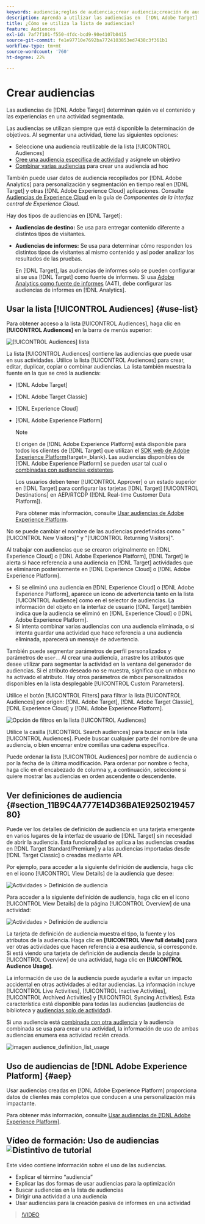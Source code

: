 ```yaml
---
keywords: audiencia;reglas de audiencia;crear audiencia;creación de audiencia;segmentación de audiencia;informe de audiencia;audiencia de informe;segmento;parámetros de perfil personalizados;definición de audiencia;lista de audiencias
description: Aprenda a utilizar las audiencias en  [!DNL Adobe Target].
title: ¿Cómo se utiliza la lista de audiencias?
feature: Audiences
exl-id: 7af7f101-f550-4fdc-bcd9-90e4107b0415
source-git-commit: fe1e97710e7692ba7724103853ed7438c3f361b1
workflow-type: tm+mt
source-wordcount: '760'
ht-degree: 22%

---
```


# Crear audiencias

Las audiencias de [!DNL Adobe Target] determinan quién ve el contenido y las experiencias en una actividad segmentada.

Las audiencias se utilizan siempre que está disponible la determinación de objetivos. Al segmentar una actividad, tiene las siguientes opciones:

* Seleccione una audiencia reutilizable de la lista [!UICONTROL Audiences]
* [Cree una audiencia específica de actividad](/help/main/c-target/creating-activity-only-audience.md) y asígnele un objetivo
* [Combinar varias audiencias](/help/main/c-target/combining-multiple-audiences.md#concept_A7386F1EA4394BD2AB72399C225981E5) para crear una audiencia ad hoc

También puede usar datos de audiencia recopilados por [!DNL Adobe Analytics] para personalización y segmentación en tiempo real en [!DNL Target] y otras [!DNL Adobe Experience Cloud] aplicaciones. Consulte [Audiencias de Experience Cloud](https://experienceleague.adobe.com/docs/core-services/interface/audiences/audience-library.html?lang=es) en la guía de *Componentes de la interfaz central de Experience Cloud*.

Hay dos tipos de audiencias en [!DNL Target]:

* **Audiencias de destino:** Se usa para entregar contenido diferente a distintos tipos de visitantes.
* **Audiencias de informes:** Se usa para determinar cómo responden los distintos tipos de visitantes al mismo contenido y así poder analizar los resultados de las pruebas.

  En [!DNL Target], las audiencias de informes solo se pueden configurar si se usa [!DNL Target] como fuente de informes. Si usa [Adobe Analytics como fuente de informes](/help/main/c-integrating-target-with-mac/a4t/a4t.md) (A4T), debe configurar las audiencias de informes en [!DNL Analytics].

## Usar la lista [!UICONTROL Audiences] {#use-list}

Para obtener acceso a la lista [!UICONTROL Audiences], haga clic en **[!UICONTROL Audiences]** en la barra de menús superior:

![[!UICONTROL Audiences] lista](assets/audiences_list.png)

La lista [!UICONTROL Audiences] contiene las audiencias que puede usar en sus actividades. Utilice la lista [!UICONTROL Audiences] para crear, editar, duplicar, copiar o combinar audiencias. La lista también muestra la fuente en la que se creó la audiencia:

* [!DNL Adobe Target]
* [!DNL Adobe Target Classic]
* [!DNL Experience Cloud]
* [!DNL Adobe Experience Platform]

  >[!NOTE]
  >
  >El origen de [!DNL Adobe Experience Platform] está disponible para todos los clientes de [!DNL Target] que utilizan el [SDK web de Adobe Experience Platform](https://experienceleague.adobe.com/docs/target-dev/developer/client-side/aep-web-sdk.html?lang=es){target=_blank}. Las audiencias disponibles de [!DNL Adobe Experience Platform] se pueden usar tal cual o [combinadas con audiencias existentes](/help/main/c-target/combining-multiple-audiences.md).
  >
  >Los usuarios deben tener [!UICONTROL Approver] o un estado superior en [!DNL Target] para configurar las tarjetas [!DNL Target] [!UICONTROL Destinations] en AEP/RTCDP ([!DNL Real-time Customer Data Platform]).
  >
  >Para obtener más información, consulte [Usar audiencias de Adobe Experience Platform](#aep).

No se puede cambiar el nombre de las audiencias predefinidas como &quot;[!UICONTROL New Visitors]&quot; y &quot;[!UICONTROL Returning Visitors]&quot;.

Al trabajar con audiencias que se crearon originalmente en [!DNL Experience Cloud] o [!DNL Adobe Experience Platform], [!DNL Target] le alerta si hace referencia a una audiencia en [!DNL Target] actividades que se eliminaron posteriormente en [!DNL Experience Cloud] o [!DNL Adobe Experience Platform].

* Si se eliminó una audiencia en [!DNL Experience Cloud] o [!DNL Adobe Experience Platform], aparece un icono de advertencia tanto en la lista [!UICONTROL Audience] como en el selector de audiencias. La información del objeto en la interfaz de usuario [!DNL Target] también indica que la audiencia se eliminó en [!DNL Experience Cloud] o [!DNL Adobe Experience Platform].
* Si intenta combinar varias audiencias con una audiencia eliminada, o si intenta guardar una actividad que hace referencia a una audiencia eliminada, aparecerá un mensaje de advertencia.

También puede segmentar parámetros de perfil personalizados y parámetros de `user.`. Al crear una audiencia, arrastre los atributos que desee utilizar para segmentar la actividad en la ventana del generador de audiencias. Si el atributo deseado no se muestra, significa que un mbox no ha activado el atributo. Hay otros parámetros de mbox personalizados disponibles en la lista desplegable [!UICONTROL Custom Parameters].

Utilice el botón [!UICONTROL Filters] para filtrar la lista [!UICONTROL Audiences] por origen: [!DNL Adobe Target], [!DNL Adobe Target Classic], [!DNL Experience Cloud] y [!DNL Adobe Experience Platform].

![Opción de filtros en la lista [!UICONTROL Audiences]](assets/filters.png)

Utilice la casilla [!UICONTROL Search audiences] para buscar en la lista [!UICONTROL Audiences]. Puede buscar cualquier parte del nombre de una audiencia, o bien encerrar entre comillas una cadena específica.

Puede ordenar la lista [!UICONTROL Audiences] por nombre de audiencia o por la fecha de la última modificación. Para ordenar por nombre o fecha, haga clic en el encabezado de columna y, a continuación, seleccione si quiere mostrar las audiencias en orden ascendente o descendente.

## Ver definiciones de audiencia {#section_11B9C4A777E14D36BA1E925021945780}

Puede ver los detalles de definición de audiencia en una tarjeta emergente en varios lugares de la interfaz de usuario de [!DNL Target] sin necesidad de abrir la audiencia. Esta funcionalidad se aplica a las audiencias creadas en [!DNL Target Standard/Premium] y a las audiencias importadas desde [!DNL Target Classic] o creadas mediante API.

Por ejemplo, para acceder a la siguiente definición de audiencia, haga clic en el icono [!UICONTROL View Details] de la audiencia que desee:

![Actividades > Definición de audiencia](assets/audience_definition_list.png)

Para acceder a la siguiente definición de audiencia, haga clic en el icono [!UICONTROL View Details] de la página [!UICONTROL Overview] de una actividad:

![Actividades > Definición de audiencia](assets/view-details-activity-overview.png)

La tarjeta de definición de audiencia muestra el tipo, la fuente y los atributos de la audiencia. Haga clic en **[!UICONTROL View full details]** para ver otras actividades que hacen referencia a esa audiencia, si corresponde. Si está viendo una tarjeta de definición de audiencia desde la página [!UICONTROL Overview] de una actividad, haga clic en **[!UICONTROL Audience Usage]**.

La información de uso de la audiencia puede ayudarle a evitar un impacto accidental en otras actividades al editar audiencias. La información incluye [!UICONTROL Live Activities], [!UICONTROL Inactive Activities], [!UICONTROL Archived Activities] y [!UICONTROL Syncing Activities]. Esta característica está disponible para todas las audiencias (audiencias de biblioteca y [audiencias solo de actividad](/help/main/c-target/creating-activity-only-audience.md#concept_A6BADCF530ED4AE1852E677FEBE68483)).

Si una audiencia está [combinada con otra audiencia](/help/main/c-target/combining-multiple-audiences.md) y la audiencia combinada se usa para crear una actividad, la información de uso de ambas audiencias enumera esa actividad recién creada.

![imagen audience_definition_list_usage](assets/audience_definition_list_usage.png)

<!--The following audience definition card is for an audience imported from the Adobe Experience Cloud. In this instance, the audience was imported from Adobe Audience Manager (AAM).

![Usage tab on Audience Definition card](assets/audience_definition_mc.png)

The following details are available for these imported audience types:

| Audience Type | Details |
|--- |--- |
|Mobile audience|Marketing Name, Vendor, and Model.<br>The `matches | does not match` operator displays instead of `equals | does not equal`<br>![Imported Mobile Audience](/help/main/c-target/c-audiences/assets/imported_mobile_audience.png).|
|Visitor-behavior audience|**user.categoryAffinity:** `categoryAffinity` with `FAVORITE` parameter.<br>![Imported Category Affinity](/help/main/c-target/c-audiences/assets/imported_category_affinity.png)<br>**Monitoring:** Monitoring service equals true.<br>**No Monitoring Service:** Monitoring service equals false.<br>![Imported Monitoring](/help/main/c-target/c-audiences/assets/imported_monitoring.png)|
|Audiences using the NOT operator|**Single Rule:** Target displays the audience in the format `[All Visitor AND [NOT [rule]`. Single NOT rule displays with AND with `AllVisitor` audience.<br>![Imported Not Audience](/help/main/c-target/c-audiences/assets/imported_not_audience.png)|

Keep the following points in mind as you work with imported audiences:

* Expression target audiences are no longer supported in Target Standard/Premium. 
* Target Standard/Premium does not support some deprecated audiences or has improved operators for ease of use. Because of this, the definition of an imported audience, although working as per definition, does not mean that same is now available for creation in the Standard/Premium interface. For example, Social Audiences are visible with their rules but Target Standard/Premium does not allow social audiences to be created.-->

## Uso de audiencias de [!DNL Adobe Experience Platform] {#aep}

Usar audiencias creadas en [!DNL Adobe Experience Platform] proporciona datos de clientes más completos que conducen a una personalización más impactante.

Para obtener más información, consulte [Usar audiencias de [!DNL Adobe Experience Platform]](/help/main/c-integrating-target-with-mac/integrating-with-rtcdp.md#aep).

## Vídeo de formación: Uso de audiencias ![Distintivo de tutorial](/help/main/assets/tutorial.png)

Este vídeo contiene información sobre el uso de las audiencias.

* Explicar el término “audiencia”
* Explicar las dos formas de usar audiencias para la optimización
* Buscar audiencias en la lista de audiencias
* Dirigir una actividad a una audiencia
* Usar audiencias para la creación pasiva de informes en una actividad

>[!VIDEO](https://video.tv.adobe.com/v/30132?captions=spa)
